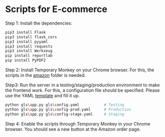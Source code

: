 # Scripts for E-commerce

Step 1: Install the dependencies:
``` bash
pip3 install Flask
pip3 install flask_cors
pip3 install pyyaml
pip3 install requests
pip3 install Werkzeug
pip install reportlab
pip install PyPDF2
```

Step 2: Install Temporary Monkey on your Chrome browser. For this, the scripts in the [amazon](./amazon) folder is needed.

Step3: Run the server in a testing/staging/production environment to make the frontend work. For this, a configuration file should be specified. Please use the YAML [template](gls/config-example.yaml) and fill it up.
``` bash
python gls\app.py gls\config.yaml           # Testing
python gls\app.py gls\config-prod.yaml      # Production
python gls\app.py gls\config-stage.yaml     # Staging 
```

Step 4: Enable the scripts through Temporary Monkey in your Chrome browser. You should see a new button at the Amazon order page.
